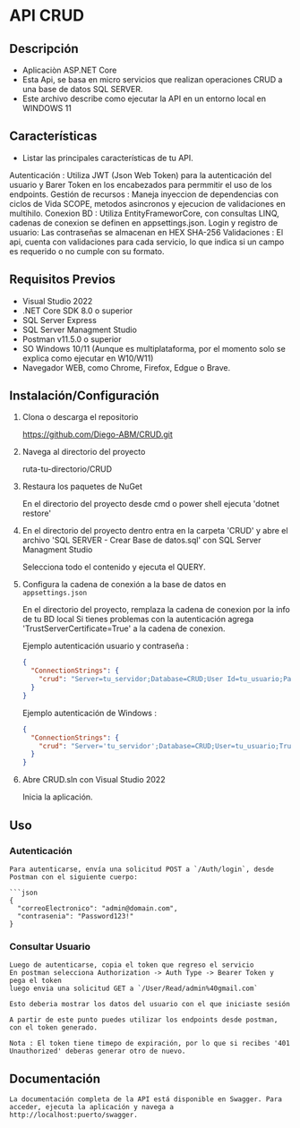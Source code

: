 # API CRUD

## Descripción

- Aplicaciòn ASP.NET Core
- Esta Api, se basa en micro servicios que realizan operaciones CRUD a una base de datos SQL SERVER.
- Este archivo describe como ejecutar la API en un entorno local en WINDOWS 11

## Características

- Listar las principales características de tu API.

Autenticación : Utiliza JWT (Json Web Token) para la autenticación del usuario y Barer Token en los encabezados para permmitir el uso de los endpoints.
Gestión de recursos : Maneja inyeccion de dependencias con ciclos de Vida SCOPE, metodos asincronos y ejecucion de validaciones en multihilo.
Conexion BD : Utiliza EntityFrameworCore, con consultas LINQ, cadenas de conexion se definen en appsettings.json.
Login y registro de usuario: Las contraseñas se almacenan en HEX SHA-256 
Validaciones : El api, cuenta con validaciones para cada servicio, lo que indica si un campo es requerido o no cumple con su formato.


## Requisitos Previos 

- Visual Studio 2022
- .NET Core SDK 8.0 o superior
- SQL Server Express
- SQL Server Managment Studio
- Postman v11.5.0 o superior
- SO Windows 10/11 (Aunque es multiplataforma, por el momento solo se explica como ejecutar en W10/W11)
- Navegador WEB, como Chrome, Firefox, Edgue o Brave.

## Instalación/Configuración

1. Clona o descarga el repositorio

    https://github.com/Diego-ABM/CRUD.git

2. Navega al directorio del proyecto

    ruta-tu-directorio/CRUD

3.  Restaura los paquetes de NuGet

    En el directorio del proyecto desde cmd o power shell ejecuta 'dotnet restore'

4. En el directorio del proyecto dentro entra en la carpeta 'CRUD' y abre el archivo 'SQL SERVER - Crear Base de datos.sql' con SQL Server Managment Studio
    
    Selecciona todo el contenido y ejecuta el QUERY.

4. Configura la cadena de conexión a la base de datos en `appsettings.json`

   En el directorio del proyecto, remplaza la cadena de conexion por la info de tu BD local
   Si tienes problemas con la autenticación agrega 'TrustServerCertificate=True' a la cadena de conexion.

   Ejemplo autenticación usuario y contraseña :
    ```json
    {
      "ConnectionStrings": {
        "crud": "Server=tu_servidor;Database=CRUD;User Id=tu_usuario;Password=tu_contraseña;"
      }
    }
    ```

    Ejemplo autenticación de Windows :
    ```json
    {
      "ConnectionStrings": {
        "crud": "Server='tu_servidor';Database=CRUD;User=tu_usuario;TrustServerCertificate=True;Trusted_Connection=True;"
      }
    }
    ```

5. Abre CRUD.sln con Visual Studio 2022
    
    Inicia la aplicación.

## Uso

### Autenticación

    Para autenticarse, envía una solicitud POST a `/Auth/login`, desde Postman con el siguiente cuerpo:

    ```json
    {
      "correoElectronico": "admin@domain.com",
      "contrasenia": "Password123!"
    }

### Consultar Usuario

    Luego de autenticarse, copia el token que regreso el servicio
    En postman selecciona Authorization -> Auth Type -> Bearer Token y pega el token
    luego envia una solicitud GET a `/User/Read/admin%40gmail.com`

    Esto deberia mostrar los datos del usuario con el que iniciaste sesión

    A partir de este punto puedes utilizar los endpoints desde postman, con el token generado.

    Nota : El token tiene timepo de expiración, por lo que si recibes '401 Unauthorized' deberas generar otro de nuevo.

## Documentación
    La documentación completa de la API está disponible en Swagger. Para acceder, ejecuta la aplicación y navega a http://localhost:puerto/swagger.
